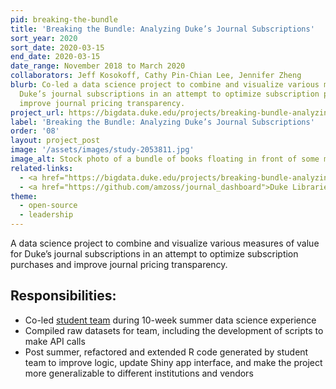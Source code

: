 ```yaml
---
pid: breaking-the-bundle
title: 'Breaking the Bundle: Analyzing Duke’s Journal Subscriptions'
sort_year: 2020
sort_date: 2020-03-15
end_date: 2020-03-15
date_range: November 2018 to March 2020
collaborators: Jeff Kosokoff, Cathy Pin-Chian Lee, Jennifer Zheng
blurb: Co-led a data science project to combine and visualize various measures of value for
  Duke’s journal subscriptions in an attempt to optimize subscription purchases and
  improve journal pricing transparency.
project_url: https://bigdata.duke.edu/projects/breaking-bundle-analyzing-duke%E2%80%99s-journal-subscriptions
label: 'Breaking the Bundle: Analyzing Duke’s Journal Subscriptions'
order: '08'
layout: project_post
image: '/assets/images/study-2053811.jpg'
image_alt: Stock photo of a bundle of books floating in front of some math equations.
related-links:
  - <a href="https://bigdata.duke.edu/projects/breaking-bundle-analyzing-duke%E2%80%99s-journal-subscriptions">Breaking the Bundle project website</a>
  - <a href="https://github.com/amzoss/journal_dashboard">Duke Libraries Journal Usage Dashboard Repository</a>
theme: 
  - open-source
  - leadership
---
```


A data science project to combine and visualize various measures of value for
Duke’s journal subscriptions in an attempt to optimize subscription purchases and
improve journal pricing transparency.

## Responsibilities:

* Co-led [student team](https://bigdata.duke.edu/projects/breaking-the-bundle-analyzing-dukes-journal-subscriptions/) during 10-week summer data science experience
* Compiled raw datasets for team, including the development of scripts to make API calls
* Post summer, refactored and extended R code generated by student team to improve logic, update Shiny app interface, and make the project more generalizable to different institutions and vendors